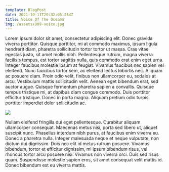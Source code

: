 ```yaml
---
template: BlogPost
date: 2021-10-11T20:32:05.354Z
title: Voice Of The Oceans
img: /assets/009-voice.jpg
---
```

Lorem ipsum dolor sit amet, consectetur adipiscing elit. Donec gravida viverra porttitor. Quisque porttitor, mi at commodo maximus, ipsum ligula hendrerit diam, pharetra sollicitudin tortor tortor ut massa. Cras vitae egestas justo, sit amet mollis nibh. Pellentesque rutrum, magna viverra facilisis tempus, est tortor sagittis nulla, quis commodo erat enim eget urna. Integer faucibus molestie ipsum at feugiat. Vivamus faucibus nec sapien vel eleifend. Nunc faucibus tortor sem, ac eleifend lectus lobortis nec. Aliquam ac posuere diam. Proin odio velit, finibus non ullamcorper eu, sodales at arcu. Vestibulum mattis sollicitudin velit. Aenean eget bibendum erat, sed auctor augue. Quisque fermentum pharetra sapien a convallis. Quisque tempus tristique mi, at dapibus diam congue commodo. Duis porttitor efficitur tristique. Donec in porta magna. Aliquam pretium odio turpis, porttitor imperdiet dolor sollicitudin ac.

![](/assets/010-voice.jpg)

Nullam eleifend fringilla dui eget pellentesque. Curabitur aliquam ullamcorper consequat. Maecenas metus nisi, porta sed libero ut, aliquet suscipit nunc. Phasellus interdum nibh purus, at faucibus enim viverra eu. Donec a pharetra nulla. Integer malesuada neque et neque vulputate, non dictum dui dignissim. Duis nec elit id metus rutrum posuere. Vivamus bibendum, tortor et efficitur dignissim, mi ipsum bibendum risus, vel rhoncus tortor arcu posuere nisi. Vivamus non viverra orci. Duis sed risus quam. Suspendisse molestie sapien eros, sit amet consequat velit mattis id. Donec bibendum est eu viverra mattis.
